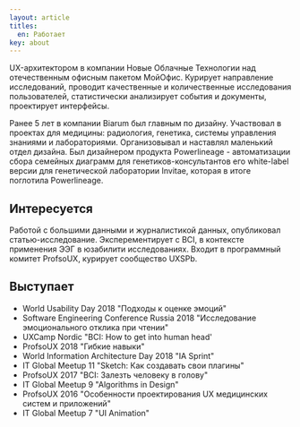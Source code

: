 ```yaml
---
layout: article
titles:
  en: Работает
key: about
---
```

UX-архитектором в компании Новые Облачные Технологии над отечественным офисным пакетом МойОфис. Курирует направление исследований, проводит качественные и количественные исследования пользователей, статистически анализирует события и документы, проектирует интерфейсы. 

Ранее 5 лет в компании Biarum был главным по дизайну. Участвовал в проектах для медицины: радиология, генетика, системы управления знаниями и лабораториями. Организовывал и наставлял маленький отдел дизайна. Был дизайнером продукта Powerlineage - автоматизации сбора семейных диаграмм для генетиков-консультантов его white-label версии для генетической лаборатории Invitae, которая в итоге поглотила Powerlineage. 

## Интересуется

Работой с большими данными и журналистикой данных, опубликовал статью-исследование. 
Эксперементирует с BCI, в контексте применения ЭЭГ в юзабилити исследованиях.
Входит в программный комитет ProfsoUX, курирует сообщество UXSPb.

## Выступает
- World Usability Day 2018 "Подходы к оценке эмоций"
- Software Engineering Conference Russia 2018 "Исследование эмоционального отклика при чтении"
- UXCamp Nordic "BCI: How to get into human head'
- ProfsoUX 2018 "Гибкие навыки" 
- World Information Architecture Day 2018 "IA Sprint" 
- IT Global Meetup 11 "Sketch: Как создавать свои плагины"
- ProfsoUX 2017 "BCI: Залезть человеку в голову" 
- IT Global Meetup 9 "Algorithms in Design"
- ProfsoUX 2016 "Особенности проектирования UX медицинских систем и приложений"
- IT Global Meetup 7 "UI Animation"

